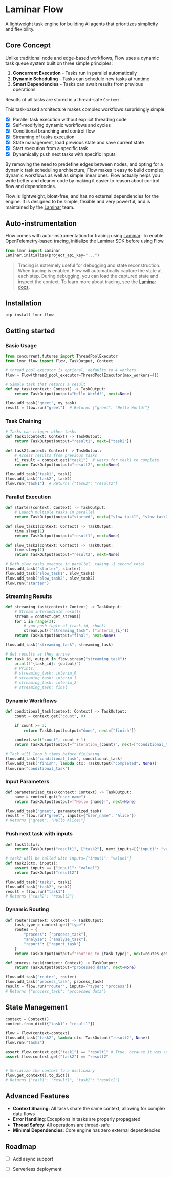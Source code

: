 # Laminar Flow

A lightweight task engine for building AI agents that prioritizes simplicity and flexibility.

## Core Concept

Unlike traditional node and edge-based workflows, Flow uses a dynamic task queue system built on three simple principles:

1. **Concurrent Execution** - Tasks run in parallel automatically
2. **Dynamic Scheduling** - Tasks can schedule new tasks at runtime
3. **Smart Dependencies** - Tasks can await results from previous operations

Results of all tasks are stored in a thread-safe `Context`.

This task-based architecture makes complex workflows surprisingly simple:

- [x] Parallel task execution without explicit threading code
- [x] Self-modifying dynamic workflows and cycles
- [x] Conditional branching and control flow
- [x] Streaming of tasks execution
- [x] State management, load previous state and save current state
- [x] Start execution from a specific task
- [x] Dynamically push next tasks with specific inputs

By removing the need to predefine edges between nodes, and opting for a dynamic task scheduling architecture, Flow makes it easy to build complex, dynamic workflows as well as simple linear ones. Flow actually helps you write better and cleaner code by making it easier to reason about control flow and dependencies.

Flow is lightweight, bloat-free, and has no external dependencies for the engine. It is designed to be simple, flexible and very powerful, and is maintained by the [Laminar](https://github.com/lmnr-ai/lmnr) team.

## Auto-instrumentation
Flow comes with auto-instrumentation for tracing using [Laminar](https://github.com/lmnr-ai/lmnr). To enable OpenTelemetry-based tracing, initialize the Laminar SDK before using Flow.

```python
from lmnr import Laminar
Laminar.initialize(project_api_key="...")
```

> Tracing is extremely useful for debugging and state reconstruction. When tracing is enabled, Flow will automatically capture the state at each step. During debugging, you can load the captured state and inspect the context. To learn more about tracing, see the [Laminar docs](https://docs.lmnr.ai).

## Installation

```bash
pip install lmnr-flow
```

## Getting started

### Basic Usage
```python
from concurrent.futures import ThreadPoolExecutor
from lmnr_flow import Flow, TaskOutput, Context

# thread pool executor is optional, defaults to 4 workers
flow = Flow(thread_pool_executor=ThreadPoolExecutor(max_workers=4))

# Simple task that returns a result
def my_task(context: Context) -> TaskOutput:
    return TaskOutput(output="Hello World!", next=None)

flow.add_task("greet", my_task)
result = flow.run("greet")  # Returns {"greet": "Hello World!"}
```

### Task Chaining
```python
# Tasks can trigger other tasks
def task1(context: Context) -> TaskOutput:
    return TaskOutput(output="result1", next=["task2"])

def task2(context: Context) -> TaskOutput:
    # Access results from previous tasks
    t1_result = context.get("task1")  # waits for task1 to complete
    return TaskOutput(output="result2", next=None)

flow.add_task("task1", task1)
flow.add_task("task2", task2)
flow.run("task1")  # Returns {"task2": "result2"}
```

### Parallel Execution
```python
def starter(context: Context) -> TaskOutput:
    # Launch multiple tasks in parallel
    return TaskOutput(output="started", next=["slow_task1", "slow_task2"])

def slow_task1(context: Context) -> TaskOutput:
    time.sleep(1)
    return TaskOutput(output="result1", next=None)

def slow_task2(context: Context) -> TaskOutput:
    time.sleep(1)
    return TaskOutput(output="result2", next=None)

# Both slow_tasks execute in parallel, taking ~1 second total
flow.add_task("starter", starter)
flow.add_task("slow_task1", slow_task1)
flow.add_task("slow_task2", slow_task2)
flow.run("starter")
```

### Streaming Results
```python
def streaming_task(context: Context) -> TaskOutput:
    # Stream intermediate results
    stream = context.get_stream()
    for i in range(3):
        # you push tuple of (task_id, chunk)
        stream.put(("streaming_task", f"interim_{i}"))
    return TaskOutput(output="final", next=None)

flow.add_task("streaming_task", streaming_task)

# Get results as they arrive
for task_id, output in flow.stream("streaming_task"):
    print(f"{task_id}: {output}")
    # Prints:
    # streaming_task: interim_0
    # streaming_task: interim_1
    # streaming_task: interim_2
    # streaming_task: final
```

### Dynamic Workflows
```python
def conditional_task(context: Context) -> TaskOutput:
    count = context.get("count", 0)
    
    if count >= 3:
        return TaskOutput(output="done", next=["finish"])
    
    context.set("count", count + 1)
    return TaskOutput(output=f"iteration_{count}", next=["conditional_task"])

# Task will loop 3 times before finishing
flow.add_task("conditional_task", conditional_task)
flow.add_task("finish", lambda ctx: TaskOutput("completed", None))
flow.run("conditional_task")
```

### Input Parameters
```python
def parameterized_task(context: Context) -> TaskOutput:
    name = context.get("user_name")
    return TaskOutput(output=f"Hello {name}!", next=None)

flow.add_task("greet", parameterized_task)
result = flow.run("greet", inputs={"user_name": "Alice"})
# Returns {"greet": "Hello Alice!"}
```

### Push next task with inputs
```python
def task1(ctx):
    return TaskOutput("result1", ["task2"], next_inputs=[{"input1": "value1"}])

# task2 will be called with inputs={"input1": "value1"}
def task2(ctx, inputs):
    assert inputs == {"input1": "value1"}
    return TaskOutput("result2")

flow.add_task("task1", task1)
flow.add_task("task2", task2)
result = flow.run("task1")
# Returns {"task2": "result2"}
```

### Dynamic Routing
```python
def router(context: Context) -> TaskOutput:
    task_type = context.get("type")
    routes = {
        "process": ["process_task"],
        "analyze": ["analyze_task"],
        "report": ["report_task"]
    }
    return TaskOutput(output=f"routing to {task_type}", next=routes.get(task_type, []))

def process_task(context: Context) -> TaskOutput:
    return TaskOutput(output="processed data", next=None)

flow.add_task("router", router)
flow.add_task("process_task", process_task)
result = flow.run("router", inputs={"type": "process"})
# Returns {"process_task": "processed data"}
```

## State Management

```python
context = Context()
context.from_dict({"task1": "result1"})

flow = Flow(context=context)
flow.add_task("task2", lambda ctx: TaskOutput("result2", None))
flow.run("task2")

assert flow.context.get("task1") == "result1" # True, because it was set in the context
assert flow.context.get("task2") == "result2"


# Serialize the context to a dictionary
flow.get_context().to_dict()
# Returns {"task1": "result1", "task2": "result2"}
```

## Advanced Features

- **Context Sharing**: All tasks share the same context, allowing for complex data flows
- **Error Handling**: Exceptions in tasks are properly propagated
- **Thread Safety**: All operations are thread-safe
- **Minimal Dependencies**: Core engine has zero external dependencies

## Roadmap
- [ ] Add async support
- [ ] Serverless deployment

